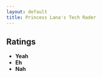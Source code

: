 ```yaml
---
layout: default
title: Princess Lana's Tech Rader
---
```


## Ratings

  * **Yeah**
  * **Eh**
  * **Nah**